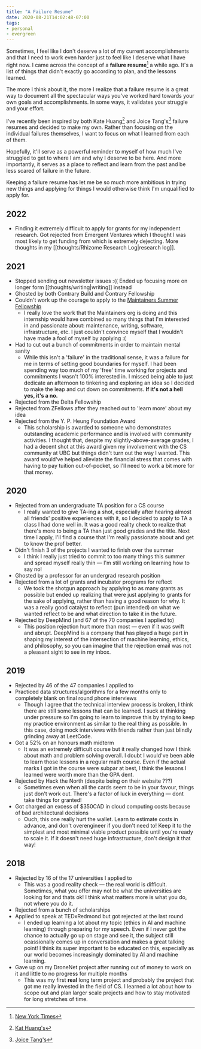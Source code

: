 ```yaml
---
title: "A Failure Resume"
date: 2020-08-21T14:02:48-07:00
tags:
- personal
- evergreen
---
```


Sometimes, I feel like I don't deserve a lot of my current accomplishments and that I need to work even harder just to feel like I deserve what I have right now. I came across the concept of a **failure resume**[^1] a while ago. It's a list of things that didn't exactly go according to plan, and the lessons learned.

The more I think about it, the more I realize that a failure resume is a great way to document all the spectacular ways you've worked hard towards your own goals and accomplishments. In some ways, it validates your struggle and your effort.

I've recently been inspired by both Kate Huang[^2] and Joice Tang's[^3] failure resumes and decided to make my own. Rather than focusing on the individual failures themselves, I want to focus on what I learned from each of them. 

Hopefully, it'll serve as a powerful reminder to myself of how much I've struggled to get to where I am and why I deserve to be here. And more importantly, it serves as a place to reflect and learn from the past and be less scared of failure in the future.

Keeping a failure resume has let me be so much more ambitious in trying new things and applying for things I would otherwise think I'm unqualified to apply for.

## 2022

- Finding it extremely difficult to apply for grants for my independent research. Got rejected from Emergent Ventures which I thought I was most likely to get funding from which is extremely dejecting. More thoughts in my [[thoughts/Rhizome Research Log|research log]].

## 2021

* Stopped sending out newsletter issues :(( Ended up focusing more on longer form [[thoughts/writing|writing]] instead
* Ghosted by both Contrary Build and Contrary Fellowship
* Couldn't work up the courage to apply to the [Maintainers Summer Fellowship](https://themaintainers.org/summer-fellow)
	* I really love the work that the Maintainers org is doing and this internship would have combined so many things that I'm interested in and passionate about: maintenance, writing, software, infrastructure, etc. I just couldn't convince myself that I wouldn't have made a fool of myself by applying :(
* Had to cut out a bunch of commitments in order to maintain mental sanity
  * While this isn't a 'failure' in the traditional sense, it was a failure for me in terms of setting good boundaries for myself. I had been spending way too much of my 'free' time working for projects and commitments I wasn't 100% interested in. I missed being able to just dedicate an afternoon to tinkering and exploring an idea so I decided to make the leap and cut down on commitments. **If it's not a hell yes, it's a no.**
* Rejected from the Delta Fellowship
* Rejected from ZFellows after they reached out to 'learn more' about my idea
* Rejected from the Y. P. Heung Foundation Award
  * This scholarship is awarded to someone who demonstrates outstanding academic performance and is involved with community activities. I thought that, despite my slightly-above-average grades, I had a decent shot at this award given my involvement with the CS community at UBC but things didn't turn out the way I wanted. This award would've helped alleviate the financial stress that comes with having to pay tuition out-of-pocket, so I'll need to work a bit more for that money.

## 2020

* Rejected from an undergraduate TA position for a CS course
  * I really wanted to give TA-ing a shot, especially after hearing almost all friends' positive experiences with it, so I decided to apply to TA a class I had done well in. It was a good reality check to realize that there's more to being a TA than just good grades and the title. Next time I apply, I'll find a course that I'm really passionate about and get to know the prof better.
* Didn't finish 3 of the projects I wanted to finish over the summer
  * I think I really just tried to commit to too many things this summer and spread myself really thin &mdash; I'm still working on learning how to say no!
* Ghosted by a professor for an undergrad research position
* Rejected from a lot of grants and incubator programs for reflect
  * We took the shotgun approach by applying to as many grants as possible but ended up realizing that were just applying to grants for the sake of applying, rather than having a good reason for why. It was a really good catalyst to reflect (pun intended) on what we wanted reflect to be and what direction to take it in the future.
* Rejected by DeepMind (and 67 of the 70 companies I applied to)
  * This position rejection hurt more than most &mdash; even if it was swift and abrupt. DeepMind is a company that has played a huge part in shaping my interest of the intersection of machine learning, ethics, and philosophy, so you can imagine that the rejection email was not a pleasant sight to see in my inbox.

## 2019

* Rejected by 46 of the 47 companies I applied to
* Practiced data structures/algorithms for a few months only to completely blank on final round phone interviews
  * Though I agree that the technical interview process is broken, I think there are still some lessons that can be learned. I suck at thinking under pressure so I'm going to learn to improve this by trying to keep my practice environment as similar to the real thing as possible. In this case, doing mock interviews with friends rather than just blindly grinding away at LeetCode.
* Got a 52% on an honours math midterm
  * It was an extremely difficult course but it really changed how I think about math and problem solving overall. I doubt I would've been able to learn those lessons in a regular math course. Even if the actual marks I got in the course were subpar at best, I think the lessons I learned were worth more than the GPA dent.
* Rejected by Hack the North (despite being on their website ???)
  * Sometimes even when all the cards seem to be in your favour, things just don't work out. There's a factor of luck in everything &mdash; dont take things for granted!
* Got charged an excess of $350CAD in cloud computing costs because of bad architectural decisions
  * Ouch, this one really hurt the wallet. Learn to estimate costs in advance, and don't overengineer if you don't need to! Keep it to the simplest and most minimal viable product possible until you're ready to scale it. If it doesn't need huge infrastructure, don't design it that way!

## 2018

* Rejected by 16 of the 17 universities I applied to
  * This was a good reality check &mdash; the real world is difficult. Sometimes, what you offer may not be what the universities are looking for and thats ok! I think what matters more is what you do, not where you do it.
* Rejected from a bunch of scholarships
* Applied to speak at TEDxRedmond but got rejected at the last round
  * I ended up learning a lot about my topic (ethics in AI and machine learning) through preparing for my speech. Even if I never got the chance to actually go up on stage and see it, the subject still ocassionally comes up in conversation and makes a great talking point! I think its super important to be educated on this, especially as our world becomes increasingly dominated by AI and machine learning.
* Gave up on my DroneNet project after running out of money to work on it and little to no progress for multiple months
  * This was my first **real** long term project and probably the project that got me really invested in the field of CS. I learned a lot about how to scope out and plan larger scale projects and how to stay motivated for long stretches of time.

[^1]: [New York Times](https://www.nytimes.com/2019/02/03/smarter-living/failure-resume.html)
[^2]: [Kat Huang's](https://www.katmh.com/fail/)
[^3]: [Joice Tang's](https://www.notion.so/failure-resume-5e67efb72dfe4f4896bc812ed94dc098)